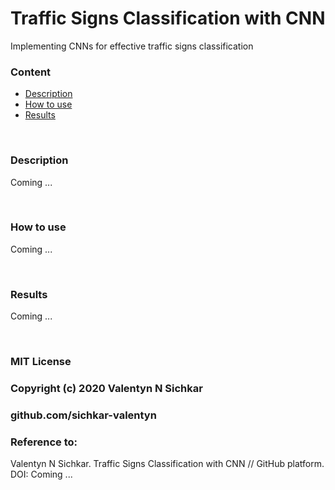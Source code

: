 # Traffic Signs Classification with CNN
Implementing CNNs for effective traffic signs classification


### Content
* [Description](#description)
* [How to use](#how-to-use)
* [Results](#results)

<br/>

### <a id="description">Description</a>
Coming ...

<br/>

### <a id="how-to-use">How to use</a>
Coming ...

<br/>

### <a id="results">Results</a>
Coming ...

<br/>

### MIT License
### Copyright (c) 2020 Valentyn N Sichkar
### github.com/sichkar-valentyn
### Reference to:
Valentyn N Sichkar. Traffic Signs Classification with CNN // GitHub platform. DOI: Coming ...
